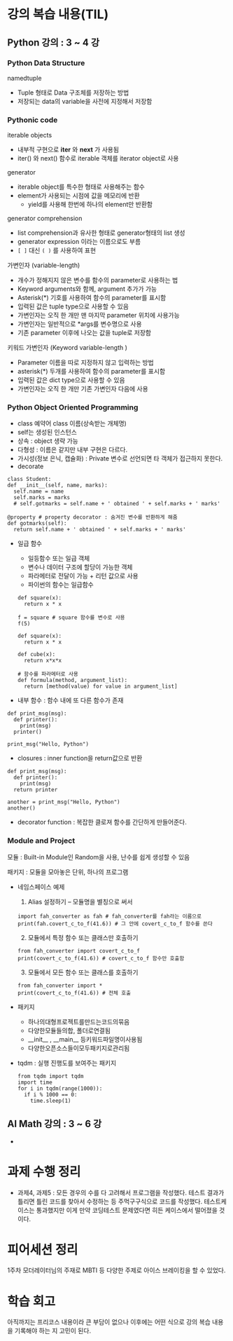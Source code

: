 # 강의 복습 내용(TIL)
## Python 강의 : 3 ~ 4 강

### Python Data Structure

namedtuple
- Tuple 형태로 Data 구조체를 저장하는 방법
- 저장되는 data의 variable을 사전에 지정해서 저장함


### Pythonic code

iterable objects
- 내부적 구현으로 __iter__ 와 __next__ 가 사용됨
- iter() 와 next() 함수로 iterable 객체를 iterator object로 사용

generator
- iterable object를 특수한 형태로 사용해주는 함수
- element가 사용되는 시점에 값을 메모리에 반환
  - yield를 사용해 한번에 하나의 element만 반환함
  
generator comprehension
- list comprehension과 유사한 형태로 generator형태의 list 생성
- generator expression 이라는 이름으로도 부름
- `[ ]` 대신 `( )` 를 사용하여 표현

가변인자 (variable-length)
- 개수가 정해지지 않은 변수를 함수의 parameter로 사용하는 법
- Keyword arguments와 함께, argument 추가가 가능
- Asterisk(*) 기호를 사용하여 함수의 parameter를 표시함
- 입력된 값은 tuple type으로 사용할 수 있음
- 가변인자는 오직 한 개만 맨 마지막 parameter 위치에 사용가능
- 가변인자는 일반적으로 *args를 변수명으로 사용
- 기존 parameter 이후에 나오는 값을 tuple로 저장함

키워드 가변인자 (Keyword variable-length )

- Parameter 이름을 따로 지정하지 않고 입력하는 방법
- asterisk(*) 두개를 사용하여 함수의 parameter를 표시함
- 입력된 값은 dict type으로 사용할 수 있음
- 가변인자는 오직 한 개만 기존 가변인자 다음에 사용


### Python Object Oriented Programming

  - class 예약어 class 이름(상속받는 개체명)
  - self는 생성된 인스턴스
  - 상속 : object 생략 가능
  - 다형성 : 이름은 같지만 내부 구현은 다르다.
  - 가시성(정보 은닉, 캡슐화) : Private 변수로 선언되면 타 객체가 접근하지 못한다.
  - decorate
  ``` python3
  class Student:
  def __init__(self, name, marks):
    self.name = name
    self.marks = marks
    # self.gotmarks = self.name + ' obtained ' + self.marks + ' marks'

  @property # property decorator : 숨겨진 변수를 반환하게 해줌
  def gotmarks(self):
    return self.name + ' obtained ' + self.marks + ' marks'
  ```
  - 일급 함수
    - 일등함수 또는 일급 객체
    - 변수나 데이터 구조에 할당이 가능한 객체
    - 파라메터로 전달이 가능 + 리턴 값으로 사용
    - 파이썬의 함수는 일급함수
    ```python3
    def square(x):
      return x * x

    f = square # square 함수를 변수로 사용
    f(5)

    def square(x):
      return x * x

    def cube(x):
      return x*x*x

    # 함수를 파라메터로 사용
    def formula(method, argument_list):
      return [method(value) for value in argument_list]    
    ```

  - 내부 함수 : 함수 내에 또 다른 함수가 존재
  ```python3
  def print_msg(msg):
    def printer():
      print(msg)
    printer()

  print_msg("Hello, Python")
  ```
  
   - closures : inner function을 return값으로 반환
  ```python3
  def print_msg(msg):
    def printer():
      print(msg)
    return printer

  another = print_msg("Hello, Python")
  another()    
  ```
    
   - decorator function : 복잡한 클로져 함수를 간단하게 만들어준다.


### Module and Project

모듈 : Built-in Module인 Random을 사용, 난수를 쉽게 생성할 수 있음

패키지 : 모듈을 모아놓은 단위, 하나의 프로그램

- 네임스페이스 예제

  1. Alias 설정하기 – 모듈명을 별칭으로 써서
  ```python3
  import fah_converter as fah # fah_converter를 fah라는 이름으로
  print(fah.covert_c_to_f(41.6)) # 그 안에 covert_c_to_f 함수를 쓴다
  ```

  2. 모듈에서 특정 함수 또는 클래스만 호출하기
  ```python3
  from fah_converter import covert_c_to_f
  print(covert_c_to_f(41.6)) # covert_c_to_f 함수만 호출함
  ```

  3. 모듈에서 모든 함수 또는 클래스를 호출하기
  ```python3
  from fah_converter import *
  print(covert_c_to_f(41.6)) # 전체 호출
  ```

- 패키지
  - 하나의대형프로젝트를만드는코드의묶음
  - 다양한모듈들의합, 폴더로연결됨
  - \_\_init\_\_ , \_\_main\_\_ 등키워드파일명이사용됨
  - 다양한오픈소스들이모두패키지로관리됨

- tqdm : 실행 진행도를 보여주는 패키지
  ```python3
  from tqdm import tqdm
  import time
  for i in tqdm(range(1000)):
    if i % 1000 == 0:
      time.sleep(1)
  ```
## AI Math 강의 : 3 ~ 6 강
- 


# 과제 수행 정리
- 과제4, 과제5 : 모든 경우의 수를 다 고려해서 프로그램을 작성했다. 테스트 결과가 틀리면 틀린 코드를 찾아서 수정하는 등 주먹구구식으로 코드를 작성했다. 테스트케이스는 통과했지만 이게 만약 코딩테스트 문제였다면 히든 케이스에서 떨어졌을 것이다.


# 피어세션 정리

1주차 모더레이터님의 주재로 MBTI 등 다양한 주제로 아이스 브레이킹을 할 수 있었다.

# 학습 회고

아직까지는 프리코스 내용이라 큰 부담이 없으나 이후에는 어떤 식으로 강의 복습 내용을 기록해야 하는 지 고민이 된다. 
